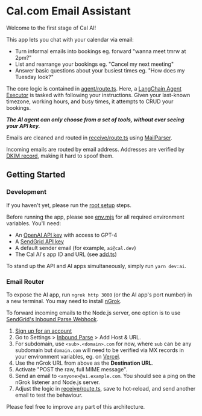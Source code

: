 # Cal.com Email Assistant

Welcome to the first stage of Cal AI!

This app lets you chat with your calendar via email:

  - Turn informal emails into bookings eg. forward "wanna meet tmrw at 2pm?"
  - List and rearrange your bookings eg. "Cancel my next meeting"
  - Answer basic questions about your busiest times eg. "How does my Tuesday look?"

The core logic is contained in [agent/route.ts](/apps/ai/src/app/api/agent/route.ts). Here, a [LangChain Agent Executor](https://docs.langchain.com/docs/components/agents/agent-executor) is tasked with following your instructions. Given your last-known timezone, working hours, and busy times, it attempts to CRUD your bookings.

***The AI agent can only choose from a set of tools, without ever seeing your API key.***

Emails are cleaned and routed in [receive/route.ts](/apps/ai/src/app/api/receive/route.ts) using [MailParser](https://nodemailer.com/extras/mailparser/).

Incoming emails are routed by email address. Addresses are verified by [DKIM record](https://support.google.com/a/answer/174124?hl=en), making it hard to spoof them.

## Getting Started

### Development

If you haven't yet, please run the [root setup](/README.md) steps.

Before running the app, please see [env.mjs](./src/env.mjs) for all required environment variables. You'll need:

  - An [OpenAI API key](https://platform.openai.com/account/api-keys) with access to GPT-4
  - A [SendGrid API key](https://app.sendgrid.com/settings/api_keys)
  - A default sender email (for example, `ai@cal.dev`)
  - The Cal AI's app ID and URL (see [add.ts](/packages/app-store/cal-ai/api/index.ts))

To stand up the API and AI apps simultaneously, simply run `yarn dev:ai`.

### Email Router

To expose the AI app, run `ngrok http 3000` (or the AI app's port number) in a new terminal. You may need to install [nGrok](https://ngrok.com/).

To forward incoming emails to the Node.js server, one option is to use [SendGrid's Inbound Parse Webhook](https://docs.sendgrid.com/for-developers/parsing-email/setting-up-the-inbound-parse-webhook).

 1. [Sign up for an account](https://signup.sendgrid.com/)
 2. Go to Settings > [Inbound Parse](https://app.sendgrid.com/settings/parse) > Add Host & URL.
 3. For subdomain, use `<sub>.<domain>.com` for now, where `sub` can be any subdomain but `domain.com` will need to be verified via MX records in your environment variables, eg. on [Vercel](https://vercel.com/guides/how-to-add-vercel-environment-variables).
 4. Use the nGrok URL from above as the **Destination URL**.
 5. Activate "POST the raw, full MIME message".
 6. Send an email to `<anyone>@ai.example.com`. You should see a ping on the nGrok listener and Node.js server.
 7. Adjust the logic in [receive/route.ts](/apps/ai/src/app/api/receive/route.ts), save to hot-reload, and send another email to test the behaviour.

Please feel free to improve any part of this architecture.
